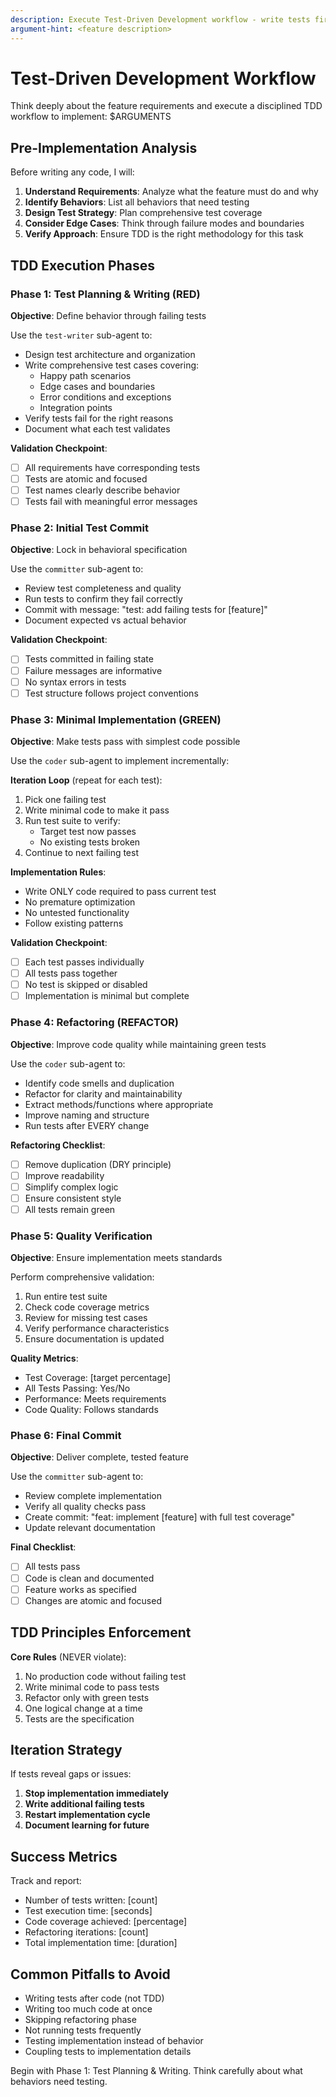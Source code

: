 ```yaml
---
description: Execute Test-Driven Development workflow - write tests first, then implement code to make them pass
argument-hint: <feature description>
---
```


# Test-Driven Development Workflow

Think deeply about the feature requirements and execute a disciplined TDD workflow to implement: $ARGUMENTS

## Pre-Implementation Analysis

Before writing any code, I will:
1. **Understand Requirements**: Analyze what the feature must do and why
2. **Identify Behaviors**: List all behaviors that need testing
3. **Design Test Strategy**: Plan comprehensive test coverage
4. **Consider Edge Cases**: Think through failure modes and boundaries
5. **Verify Approach**: Ensure TDD is the right methodology for this task

## TDD Execution Phases

### Phase 1: Test Planning & Writing (RED)
**Objective**: Define behavior through failing tests

Use the `test-writer` sub-agent to:
- Design test architecture and organization
- Write comprehensive test cases covering:
  - Happy path scenarios
  - Edge cases and boundaries
  - Error conditions and exceptions
  - Integration points
- Verify tests fail for the right reasons
- Document what each test validates

**Validation Checkpoint**:
- [ ] All requirements have corresponding tests
- [ ] Tests are atomic and focused
- [ ] Test names clearly describe behavior
- [ ] Tests fail with meaningful error messages

### Phase 2: Initial Test Commit
**Objective**: Lock in behavioral specification

Use the `committer` sub-agent to:
- Review test completeness and quality
- Run tests to confirm they fail correctly
- Commit with message: "test: add failing tests for [feature]"
- Document expected vs actual behavior

**Validation Checkpoint**:
- [ ] Tests committed in failing state
- [ ] Failure messages are informative
- [ ] No syntax errors in tests
- [ ] Test structure follows project conventions

### Phase 3: Minimal Implementation (GREEN)
**Objective**: Make tests pass with simplest code possible

Use the `coder` sub-agent to implement incrementally:

**Iteration Loop** (repeat for each test):
1. Pick one failing test
2. Write minimal code to make it pass
3. Run test suite to verify:
   - Target test now passes
   - No existing tests broken
4. Continue to next failing test

**Implementation Rules**:
- Write ONLY code required to pass current test
- No premature optimization
- No untested functionality
- Follow existing patterns

**Validation Checkpoint**:
- [ ] Each test passes individually
- [ ] All tests pass together
- [ ] No test is skipped or disabled
- [ ] Implementation is minimal but complete

### Phase 4: Refactoring (REFACTOR)
**Objective**: Improve code quality while maintaining green tests

Use the `coder` sub-agent to:
- Identify code smells and duplication
- Refactor for clarity and maintainability
- Extract methods/functions where appropriate
- Improve naming and structure
- Run tests after EVERY change

**Refactoring Checklist**:
- [ ] Remove duplication (DRY principle)
- [ ] Improve readability
- [ ] Simplify complex logic
- [ ] Ensure consistent style
- [ ] All tests remain green

### Phase 5: Quality Verification
**Objective**: Ensure implementation meets standards

Perform comprehensive validation:
1. Run entire test suite
2. Check code coverage metrics
3. Review for missing test cases
4. Verify performance characteristics
5. Ensure documentation is updated

**Quality Metrics**:
- Test Coverage: [target percentage]
- All Tests Passing: Yes/No
- Performance: Meets requirements
- Code Quality: Follows standards

### Phase 6: Final Commit
**Objective**: Deliver complete, tested feature

Use the `committer` sub-agent to:
- Review complete implementation
- Verify all quality checks pass
- Create commit: "feat: implement [feature] with full test coverage"
- Update relevant documentation

**Final Checklist**:
- [ ] All tests pass
- [ ] Code is clean and documented
- [ ] Feature works as specified
- [ ] Changes are atomic and focused

## TDD Principles Enforcement

**Core Rules** (NEVER violate):
1. No production code without failing test
2. Write minimal code to pass tests
3. Refactor only with green tests
4. One logical change at a time
5. Tests are the specification

## Iteration Strategy

If tests reveal gaps or issues:
1. **Stop implementation immediately**
2. **Write additional failing tests**
3. **Restart implementation cycle**
4. **Document learning for future**

## Success Metrics

Track and report:
- Number of tests written: [count]
- Test execution time: [seconds]
- Code coverage achieved: [percentage]
- Refactoring iterations: [count]
- Total implementation time: [duration]

## Common Pitfalls to Avoid

- Writing tests after code (not TDD)
- Writing too much code at once
- Skipping refactoring phase
- Not running tests frequently
- Testing implementation instead of behavior
- Coupling tests to implementation details

Begin with Phase 1: Test Planning & Writing. Think carefully about what behaviors need testing.